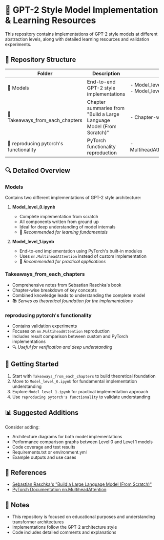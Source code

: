 # 🤖 GPT-2 Style Model Implementation & Learning Resources 

This repository contains implementations of GPT-2 style models at different abstraction levels, along with detailed learning resources and validation experiments.

## 📁 Repository Structure

| Folder | Description | Key Contents |
|--------|-------------|--------------|
| 📂 Models | End-to-end GPT-2 style implementations | - Model_level_0.ipynb <br> - Model_level_1.ipynb |
| 📂 Takeaways_from_each_chapters | Chapter summaries from "Build a Large Language Model (From Scratch)" | - Chapter-wise takeaway files |
| 📂 reproducing pytorch's functionality | PyTorch functionality reproduction | - MultiheadAttention_reproduction.ipynb |

## 🔍 Detailed Overview

### Models
Contains two different implementations of GPT-2 style architecture:

1. **Model_level_0.ipynb**
   - Complete implementation from scratch
   - All components written from ground up
   - Ideal for deep understanding of model internals
   - 📌 *Recommended for learning fundamentals*

2. **Model_level_1.ipynb**
   - End-to-end implementation using PyTorch's built-in modules
   - Uses `nn.MultiheadAttention` instead of custom implementation
   - 📌 *Recommended for practical applications*

### Takeaways_from_each_chapters
- Comprehensive notes from Sebastian Raschka's book
- Chapter-wise breakdown of key concepts
- Combined knowledge leads to understanding the complete model
- 📚 *Serves as theoretical foundation for the implementations*

### reproducing pytorch's functionality
- Contains validation experiments
- Focuses on `nn.MultiheadAttention` reproduction
- Includes result comparison between custom and PyTorch implementations
- 🔍 *Useful for verification and deep understanding*

## 🎯 Getting Started

1. Start with `Takeaways_from_each_chapters` to build theoretical foundation
2. Move to `Model_level_0.ipynb` for fundamental implementation understanding
3. Explore `Model_level_1.ipynb` for practical implementation approach
4. Use `reproducing pytorch's functionality` to validate understanding

## 📊 Suggested Additions

Consider adding:
- Architecture diagrams for both model implementations
- Performance comparison graphs between Level 0 and Level 1 models
- Code coverage and test results
- Requirements.txt or environment.yml
- Example outputs and use cases

## 🔗 References
- [Sebastian Raschka's "Build a Large Language Model (From Scratch)"](https://www.manning.com/books/build-a-large-language-model-from-scratch)
- [PyTorch Documentation nn.MultiheadAttention](https://pytorch.org/docs/stable/generated/torch.nn.MultiheadAttention.html)


## 📝 Notes

- This repository is focused on educational purposes and understanding transformer architectures
- Implementations follow the GPT-2 architecture style
- Code includes detailed comments and explanations

